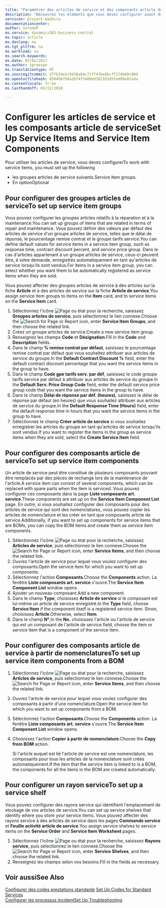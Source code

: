 ```yaml
---
title: "Paramétrer des articles de service et des composants article de service | Microsoft Docs"
description: "Découvrez les éléments que vous devez configurer avant de pouvoir utiliser des articles de service, notamment les valeurs par défaut telles que le délai de réponse, le pourcentage remise contrat et le groupe tarifs service."
services: project-madeira
documentationcenter: 
author: SorenGP
ms.service: dynamics365-business-central
ms.topic: article
ms.devlang: na
ms.tgt_pltfrm: na
ms.workload: na
ms.search.keywords: 
ms.date: 07/01/2017
ms.author: sgroespe
ms.translationtype: HT
ms.sourcegitcommit: d7fb34e1c9428a64c71ff47be8bcff174649c00d
ms.openlocfilehash: 050456758a2bf4f3489ed382103d5fed99e8fada
ms.contentlocale: fr-be
ms.lasthandoff: 03/22/2018

---
```

# <a name="set-up-service-items-and-service-item-components"></a><span data-ttu-id="76f4f-103">Configurer les articles de service et les composants article de service</span><span class="sxs-lookup"><span data-stu-id="76f4f-103">Set Up Service Items and Service Item Components</span></span>
<span data-ttu-id="76f4f-104">Pour utiliser les articles de service, vous devez configurer</span><span class="sxs-lookup"><span data-stu-id="76f4f-104">To work with service items, you must set up the following</span></span>

* <span data-ttu-id="76f4f-105">les groupes articles de service suivants.</span><span class="sxs-lookup"><span data-stu-id="76f4f-105">Service item groups.</span></span>
* <span data-ttu-id="76f4f-106">En option</span><span class="sxs-lookup"><span data-stu-id="76f4f-106">Optional</span></span>

## <a name="to-set-up-service-item-groups"></a><span data-ttu-id="76f4f-107">Pour configurer des groupes articles de service</span><span class="sxs-lookup"><span data-stu-id="76f4f-107">To set up service item groups</span></span>
<span data-ttu-id="76f4f-108">Vous pouvez configurer les groupes articles relatifs à la réparation et à la maintenance.</span><span class="sxs-lookup"><span data-stu-id="76f4f-108">You can set up groups of items that are related in terms of repair and maintenance.</span></span> <span data-ttu-id="76f4f-109">Vous pouvez définir des valeurs par défaut des articles de service d'un groupe articles de service, telles que le délai de réponse, le pourcentage remise contrat et le groupe tarifs service.</span><span class="sxs-lookup"><span data-stu-id="76f4f-109">You can define default values for service items in a service item group, such as response time, contract discount percent, and service price group.</span></span> <span data-ttu-id="76f4f-110">Dans le cas d'articles appartenant à un groupe articles de service, ceux-ci peuvent être, à votre demande, enregistrés automatiquement en tant qu'articles de service lorsqu'ils sont vendus.</span><span class="sxs-lookup"><span data-stu-id="76f4f-110">For items in a service item group, you can select whether you want them to be automatically registered as service items when they are sold.</span></span>  

<span data-ttu-id="76f4f-111">Vous pouvez affecter des groupes articles de service à des articles sur la fiche **Article** et à des articles de service sur la fiche **Article de service**.</span><span class="sxs-lookup"><span data-stu-id="76f4f-111">You assign service item groups to items on the **Item** card, and to service items on the **Service Item** card.</span></span>  

1. <span data-ttu-id="76f4f-112">Sélectionnez l'icône ![Page ou état pour la recherche](media/ui-search/search_small.png "Page ou état pour la recherche"), saisissez **Groupes articles de service**, puis sélectionnez le lien connexe.</span><span class="sxs-lookup"><span data-stu-id="76f4f-112">Choose the ![Search for Page or Report](media/ui-search/search_small.png "Search for Page or Report icon") icon, enter **Service Item Groups**, and then choose the related link.</span></span>  
2. <span data-ttu-id="76f4f-113">Créez un groupe articles de service.</span><span class="sxs-lookup"><span data-stu-id="76f4f-113">Create a new service item group.</span></span>  
3. <span data-ttu-id="76f4f-114">Renseignez les champs **Code** et **Désignation**.</span><span class="sxs-lookup"><span data-stu-id="76f4f-114">Fill in the **Code** and **Description** fields.</span></span>  
4. <span data-ttu-id="76f4f-115">Dans le champ **% remise contrat par défaut**, saisissez le pourcentage remise contrat par défaut que vous souhaitez attribuer aux articles de service du groupe.</span><span class="sxs-lookup"><span data-stu-id="76f4f-115">In the **Default Contract Discount %** field, enter the default contract discount percentage that you want the service items in the group to have.</span></span>  
5. <span data-ttu-id="76f4f-116">Dans le champ **Code gpe tarifs serv. par déf**, saisissez le code groupe tarifs service par défaut à attribuer aux articles de service du groupe.</span><span class="sxs-lookup"><span data-stu-id="76f4f-116">In the **Default Serv. Price Group Code** field, enter the default service price group code that you want the service items in the group to have.</span></span>  
6. <span data-ttu-id="76f4f-117">Dans le champ **Délai de réponse par déf. (heures)**, saisissez le délai de réponse par défaut (en heures) que vous souhaitez attribuer aux articles de service du groupe.</span><span class="sxs-lookup"><span data-stu-id="76f4f-117">In the **Default Response Time (Hours)** field, enter the default response time in hours that you want the service items in the group to have.</span></span>  
7. <span data-ttu-id="76f4f-118">Sélectionnez le champ **Créer article de service** si vous souhaitez enregistrer les articles du groupe en tant qu'articles de service lorsqu'ils sont vendus.</span><span class="sxs-lookup"><span data-stu-id="76f4f-118">If you want to register the items in the group as service items when they are sold, select the **Create Service Item** field.</span></span>  

## <a name="to-set-up-service-item-components"></a><span data-ttu-id="76f4f-119">Pour configurer des composants article de service</span><span class="sxs-lookup"><span data-stu-id="76f4f-119">To set up service item components</span></span>
<span data-ttu-id="76f4f-120">Un article de service peut être constitué de plusieurs composants pouvant être remplacés par des pièces de rechange lors de la maintenance de l'article.</span><span class="sxs-lookup"><span data-stu-id="76f4f-120">A service item can consist of several components, which can be replaced with spare parts when the item is serviced.</span></span> <span data-ttu-id="76f4f-121">Vous pouvez configurer ces composants dans la page **Liste composants art. service**.</span><span class="sxs-lookup"><span data-stu-id="76f4f-121">These components are set up on the **Service Item Component List** page.</span></span> <span data-ttu-id="76f4f-122">En outre, si vous souhaitez configurer des composants pour des articles de service qui sont des nomenclatures, vous pouvez copier les articles de nomenclature et les créer en tant que composants article de service.</span><span class="sxs-lookup"><span data-stu-id="76f4f-122">Additionally, if you want to set up components for service items that are BOMs, you can copy the BOM items and create them as service item components.</span></span>

1. <span data-ttu-id="76f4f-123">Sélectionnez l'icône ![Page ou état pour la recherche](media/ui-search/search_small.png "Page ou état pour la recherche"), saisissez **Articles de service**, puis sélectionnez le lien connexe.</span><span class="sxs-lookup"><span data-stu-id="76f4f-123">Choose the ![Search for Page or Report](media/ui-search/search_small.png "Search for Page or Report icon") icon, enter **Service Items**, and then choose the related link.</span></span>
2. <span data-ttu-id="76f4f-124">Ouvrez l'article de service pour lequel vous voulez configurer des composants.</span><span class="sxs-lookup"><span data-stu-id="76f4f-124">Open the service item for which you want to set up components.</span></span>  
3. <span data-ttu-id="76f4f-125">Sélectionnez l'action **Composants**.</span><span class="sxs-lookup"><span data-stu-id="76f4f-125">Choose the **Components** action.</span></span> <span data-ttu-id="76f4f-126">La fenêtre **Liste composants art. service** s'ouvre.</span><span class="sxs-lookup"><span data-stu-id="76f4f-126">The **Service Item Component List** window opens.</span></span>  
4. <span data-ttu-id="76f4f-127">Ajouter un nouveau composant.</span><span class="sxs-lookup"><span data-stu-id="76f4f-127">Add a new component.</span></span>  
5. <span data-ttu-id="76f4f-128">Dans le champ **Type**, choisissez **Article de service** si le composant est lui-même un article de service enregistré.</span><span class="sxs-lookup"><span data-stu-id="76f4f-128">In the **Type** field, choose **Service Item** if the component itself is a registered service item.</span></span> <span data-ttu-id="76f4f-129">Sinon, choisissez **Article**.</span><span class="sxs-lookup"><span data-stu-id="76f4f-129">Otherwise, select **Item**.</span></span>  
6. <span data-ttu-id="76f4f-130">Dans le champ **N°**,</span><span class="sxs-lookup"><span data-stu-id="76f4f-130">In the **No.**</span></span> <span data-ttu-id="76f4f-131">choisissez l'article ou l'article de service qui est un composant de l'article de service.</span><span class="sxs-lookup"><span data-stu-id="76f4f-131">field, choose the item or service item that is a component of the service item.</span></span>  

## <a name="to-set-up-service-item-components-from-a-bom"></a><span data-ttu-id="76f4f-132">Pour configurer des composants article de service à partir de nomenclatures</span><span class="sxs-lookup"><span data-stu-id="76f4f-132">To set up service item components from a BOM</span></span>
1.  <span data-ttu-id="76f4f-133">Sélectionnez l'icône ![Page ou état pour la recherche](media/ui-search/search_small.png "Page ou état pour la recherche"), saisissez **Articles de service**, puis sélectionnez le lien connexe.</span><span class="sxs-lookup"><span data-stu-id="76f4f-133">Choose the ![Search for Page or Report](media/ui-search/search_small.png "Search for Page or Report icon") icon, enter **Service Items**, and then choose the related link.</span></span>  
2. <span data-ttu-id="76f4f-134">Ouvrez l'article de service pour lequel vous voulez configurer des composants à partir d'une nomenclature.</span><span class="sxs-lookup"><span data-stu-id="76f4f-134">Open the service item for which you want to set up components from a BOM.</span></span>  
3. <span data-ttu-id="76f4f-135">Sélectionnez l'action **Composants**.</span><span class="sxs-lookup"><span data-stu-id="76f4f-135">Choose the **Components** action.</span></span> <span data-ttu-id="76f4f-136">La fenêtre **Liste composants art. service** s'ouvre.</span><span class="sxs-lookup"><span data-stu-id="76f4f-136">The **Service Item Component List** window opens.</span></span>  
4. <span data-ttu-id="76f4f-137">Choisissez l'action **Copier à partir de nomenclature**.</span><span class="sxs-lookup"><span data-stu-id="76f4f-137">Choose the **Copy from BOM** action.</span></span>  

    <span data-ttu-id="76f4f-138">Si l'article auquel est lié l'article de service est une nomenclature, les composants pour tous les articles de la nomenclature sont créés automatiquement.</span><span class="sxs-lookup"><span data-stu-id="76f4f-138">If the item that the service item is linked to is a BOM, the components for all the items in the BOM are created automatically.</span></span>  

## <a name="to-set-up-a-service-shelf"></a><span data-ttu-id="76f4f-139">Pour configurer un rayon service</span><span class="sxs-lookup"><span data-stu-id="76f4f-139">To set up a service shelf</span></span>
<span data-ttu-id="76f4f-140">Vous pouvez configurer des rayons service qui identifient l'emplacement de stockage de vos articles de service.</span><span class="sxs-lookup"><span data-stu-id="76f4f-140">You can set up service shelves that identify where you store your service items.</span></span> <span data-ttu-id="76f4f-141">Vous pouvez affecter des rayons service à des articles de service dans les pages **Commande service** et **Feuille activité article de service**.</span><span class="sxs-lookup"><span data-stu-id="76f4f-141">You assign service shelves to service items on the **Service Order** and **Service Item Worksheet** pages.</span></span>  

1. <span data-ttu-id="76f4f-142">Sélectionnez l'icône ![Page ou état pour la recherche](media/ui-search/search_small.png "Page ou état pour la recherche"), saisissez **Rayons service**, puis sélectionnez le lien connexe.</span><span class="sxs-lookup"><span data-stu-id="76f4f-142">Choose the ![Search for Page or Report](media/ui-search/search_small.png "Search for Page or Report icon") icon, enter **Service Shelves**, and then choose the related link.</span></span>
2. <span data-ttu-id="76f4f-143">Renseignez les champs selon vos besoins.</span><span class="sxs-lookup"><span data-stu-id="76f4f-143">Fill in the fields as necessary.</span></span>

## <a name="see-also"></a><span data-ttu-id="76f4f-144">Voir aussi</span><span class="sxs-lookup"><span data-stu-id="76f4f-144">See Also</span></span>
<span data-ttu-id="76f4f-145">[Configurer des codes prestations standards](service-how-setup-service-coding.md) </span><span class="sxs-lookup"><span data-stu-id="76f4f-145">[Set Up Codes for Standard Services](service-how-setup-service-coding.md) </span></span>  
[<span data-ttu-id="76f4f-146">Configurer les processus incident</span><span class="sxs-lookup"><span data-stu-id="76f4f-146">Set Up Troubleshooting</span></span>](service-how-setup-troubleshooting.md)

